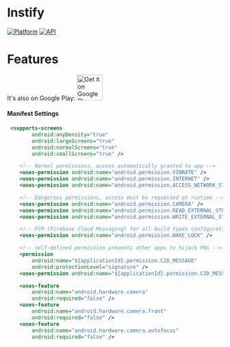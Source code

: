 # Instify
[![Platform](https://img.shields.io/badge/platform-android-green.svg)](http://developer.android.com/index.html)
[![API](https://img.shields.io/badge/API-16%2B-brightgreen.svg?style=flat)](https://android-arsenal.com/api?level=7)

# Features

It's also on Google Play:
<a href="https://play.google.com/store/apps/details?id=com.instify.android" target="_blank">
  <img alt="Get it on Google Play"
      src="https://play.google.com/intl/en_us/badges/images/generic/en-play-badge.png" height="60"/>
</a>

#### Manifest Settings

```xml
 <supports-screens
        android:anyDensity="true"
        android:largeScreens="true"
        android:normalScreens="true"
        android:smallScreens="true" />

    <!-- Normal permissions, access automatically granted to app -->
    <uses-permission android:name="android.permission.VIBRATE" />
    <uses-permission android:name="android.permission.INTERNET" />
    <uses-permission android:name="android.permission.ACCESS_NETWORK_STATE" />

    <!-- Dangerous permissions, access must be requested at runtime -->
    <uses-permission android:name="android.permission.CAMERA" />
    <uses-permission android:name="android.permission.READ_EXTERNAL_STORAGE" />
    <uses-permission android:name="android.permission.WRITE_EXTERNAL_STORAGE" />

    <!-- FCM (Firebase Cloud Messaging) for all build types configuration -->
    <uses-permission android:name="android.permission.WAKE_LOCK" />

    <!-- self-defined permission prevents other apps to hijack PNs -->
    <permission
        android:name="${applicationId}.permission.C2D_MESSAGE"
        android:protectionLevel="signature" />
    <uses-permission android:name="${applicationId}.permission.C2D_MESSAGE" />

    <uses-feature
        android:name="android.hardware.camera"
        android:required="false" />
    <uses-feature
        android:name="android.hardware.camera.front"
        android:required="false" />
    <uses-feature
        android:name="android.hardware.camera.autofocus"
        android:required="false" />
